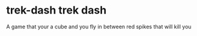 # trek-dash trek dash
A game that your a cube and you fly in between red spikes that will kill you













